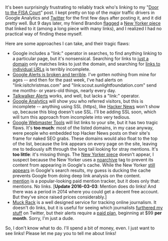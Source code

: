 It's been surprisingly frustrating to reliably track who's linking to my "<a href="/post/the-door-to-the-fisa-court">Door to the FISA Court</a>" post. I kept pretty on top of the major traffic drivers in Google Analytics and [Twitter](https://twitter.com/search?q=konklone.com%2Fpost%2Fthe-door-to-the-fisa-court&mode=realtime&src=typd) for the first few days after posting it, and it did pretty well. But 9 days later, my friend Brandon [flagged](https://twitter.com/btj/status/366370683980226562) a [New Yorker piece](http://www.newyorker.com/online/blogs/elements/2013/08/the-government-versus-your-secrets.html) that linked to it (among a long piece with many links), and I realized I had no practical way of finding these myself.

Here are some approaches I can take, and their tragic flaws:

* Google includes a "link:" operator in searches, to find anything linking to a particular page, but it's nonsensical. Searching for links to [just a domain](https://www.google.com/search?q=link%3Ahttp%3A%2F%2Fkonklone.com%2Fpost%2Fthe-door-to-the-fisa-court&oq=link%3Ahttp%3A%2F%2Fkonklone.com%2Fpost%2Fthe-door-to-the-fisa-court&aqs=chrome.0.69i57.806j0&sourceid=chrome&ie=UTF-8#bav=on.2,or.r_cp.r_qf.&fp=3d588f7bb9939eb&q=link:http%3A%2F%2Fkonklone.com) only matches links to just the domain, and searching for [links to individual URLs](https://www.google.com/search?q=link%3Ahttp%3A%2F%2Fkonklone.com%2Fpost%2Fthe-door-to-the-fisa-court&oq=link%3Ahttp%3A%2F%2Fkonklone.com%2Fpost%2Fthe-door-to-the-fisa-court&aqs=chrome.0.69i57.806j0&sourceid=chrome&ie=UTF-8#bav=on.2,or.r_cp.r_qf.&fp=3d588f7bb9939eb&q=link:http%3A%2F%2Fkonklone.com%2Fpost%2Fthe-door-to-the-fisa-court) is terribly incomplete.
* [Google Alerts is broken and terrible](http://www.forbes.com/sites/kashmirhill/2013/07/30/google-alerts-are-broken/). I've gotten nothing from mine for ages -- and then for the past week, I've had alerts on "link:isitchristmas.com" and "link:scout.sunlightfoundation.com" send me months- or years-old things, nearly every day.
* [Talkwalker Alerts](https://www.talkwalker.com/alerts/) works, and well, but lacks a "link:" operator.
* [Google Analytics](https://www.google.com/analytics) will show you who referred visitors, but this is incomplete -- anything using SSL (https), like [Hacker News](https://news.ycombinator.com/item?id=6135579) won't show up, because this blog doesn't use SSL. I'll be adding SSL soon, which will turn this approach from incomplete into very tedious. 
* [Google Webmaster Tools](https://www.google.com/webmasters/tools) will list links to your site, but it has two tragic flaws. It's **too much**: most of the listed domains, in my case anyway, were people who embedded top Hacker News posts on their site's frame for naked SEO grabs. These domains would also float to the top of the list, because the link appears on every page on the site, leaving me to tediously sift through the long tail looking for stray mentions. It's **too little**: it's missing things. The [New Yorker piece](http://www.newyorker.com/online/blogs/elements/2013/08/the-government-versus-your-secrets.html) doesn't appear, I suspect because the New Yorker uses a <a href="http://noarchive.net/mission/">noarchive</a> tag to prevent its content from appearing in Google's cache. While the New Yorker [still appears](https://www.google.com/search?q=http%3A%2F%2Fwww.newyorker.com%2Fonline%2Fblogs%2Felements%2F2013%2F08%2Fthe-government-versus-your-secrets.html&oq=http%3A%2F%2Fwww.newyorker.com%2Fonline%2Fblogs%2Felements%2F2013%2F08%2Fthe-government-versus-your-secrets.html&aqs=chrome.0.69i57.173j0&sourceid=chrome&ie=UTF-8#bav=on.2,or.r_cp.r_qf.&fp=3d588f7bb9939eb&pws=0&q=site:newyorker.com+%22http://www.newyorker.com/online/blogs/elements/2013/08/the-government-versus-your-secrets.html%22) in Google's search results, my guess is ducking the cache prevents Google from doing deep link analysis on the content.
* [mention](https://mention.com) is a popular-looking paid mention tracker, but it does only that: mentions. No links. [**Update 2016-03-03**: Mention does do links! And there was a period in 2014 where you could get a decent free account. But they've since raised prices considerably.]
* [Muck Rack](http://muckrack.com) is a well designed service for tracking online journalism. It doesn't do links, but it is useful for seeing which journalists [furthered my stuff](http://muckrack.com/link/JW1d/the-door-to-the-fisa-court) on Twitter, but their alerts require a [paid plan](http://muckrack.com/plans), beginning at $99 **per month**. Sorry, I'm just a dude.

So, I don't know what to do. I'll spend a bit of money, even. I just want to see links! Please let me pay you to tell me about links!
